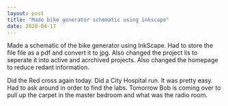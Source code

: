 ```yaml
---
layout: post
title: "Made bike generator schematic using inkscape"
date: 2020-04-17
---
```


Made a schematic of the bike generator using InkScape. Had to store the file file as a pdf and convert it to jpg. Also changed the project lis to seperate it into active and acrchived projects. Also changed the homepage to reduce redant information.

Did the Red cross again today. Did a City Hospital run. It was pretty easy. Had to ask around in order to find the labs. Tomorrow Bob is coming over to pull up the carpet in the master bedroom and what was the radio room.